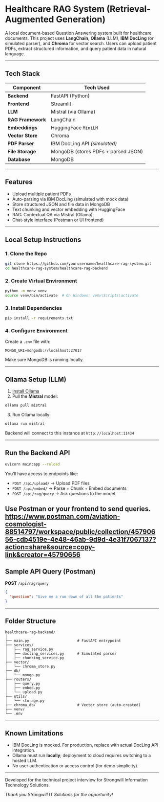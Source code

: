 
# Healthcare RAG System (Retrieval-Augmented Generation)

A local document-based Question Answering system built for healthcare documents. This project uses **LangChain**, **Ollama** (LLM), **IBM DocLing** (or simulated parser), and **Chroma** for vector search. Users can upload patient PDFs, extract structured information, and query patient data in natural language.


---

## Tech Stack

| Component           | Tech Used                               |
|---------------------|------------------------------------------|
| **Backend**         | FastAPI (Python)                         |
| **Frontend**        | Streamlit                                |
| **LLM**             | Mistral (via Ollama)                     |
| **RAG Framework**   | LangChain                                |
| **Embeddings**      | HuggingFace `MiniLM`                     |
| **Vector Store**    | Chroma                                   |
| **PDF Parser**      | IBM DocLing API *(simulated)*            |
| **File Storage**    | MongoDB (stores PDFs + parsed JSON)      |
| **Database**        | MongoDB                                  |

---

## Features

- Upload multiple patient PDFs  
- Auto-parsing via IBM DocLing (simulated with mock data)  
- Store structured JSON and file data in MongoDB  
- Text chunking and vector embedding with HuggingFace  
- RAG: Contextual QA via Mistral (Ollama)  
- Chat-style interface (Postman or UI frontend)

---

## Local Setup Instructions

### 1. Clone the Repo

```bash
git clone https://github.com/yourusername/healthcare-rag-system.git
cd healthcare-rag-system/healthcare-rag-backend
```

### 2. Create Virtual Environment

```bash
python -m venv venv
source venv/bin/activate  # On Windows: venv\Scripts\activate
```

### 3. Install Dependencies

```bash
pip install -r requirements.txt
```

### 4. Configure Environment

Create a `.env` file with:

```env
MONGO_URI=mongodb://localhost:27017
```

Make sure MongoDB is running locally.

---

## Ollama Setup (LLM)

1. [Install Ollama](https://ollama.com/download)
2. Pull the **Mistral** model:

```bash
ollama pull mistral
```

3. Run Ollama locally:

```bash
ollama run mistral
```

Backend will connect to this instance at `http://localhost:11434`

---

## Run the Backend API

```bash
uvicorn main:app --reload
```

You’ll have access to endpoints like:

- `POST /api/upload/` → Upload PDF files
- `POST /api/embed/` → Parse + Chunk + Embed documents
- `POST /api/rag/query` → Ask questions to the model

Use **Postman** or your frontend to send queries.
https://www.postman.com/aviation-cosmologist-88514797/workspace/public/collection/45790656-cdb4519e-4e48-46ab-9d9d-4e31f7067137?action=share&source=copy-link&creator=45790656
---

## Sample API Query (Postman)

**POST** `/api/rag/query`

```json
{
  "question": "Give me a run down of all the patients"
}
```

---

##  Folder Structure

```
healthcare-rag-backend/
│
├── main.py                      # FastAPI entrypoint
├── services/
│   ├── rag_service.py
│   ├── docling_services.py      # Simulated parser
│   ├── chunking_service.py
├── vector/
│   └── chroma_store.py
├── db/
│   └── mongo.py
├── routers/
│   ├── query.py
│   ├── embed.py
│   └── upload.py
├── utils/
│   └── storage.py
├── chroma_db/                   # Vector store (auto-created)
├── venv/
└── .env
```

---

## Known Limitations

- IBM DocLing is mocked. For production, replace with actual DocLing API integration.
- Ollama must run **locally**; deployment to cloud requires switching to a hosted LLM.
- No user authentication or access control (for demo simplicity).

---


Developed for the technical project interview for Strongwill Information Technology Solutions.

*Thank you Strongwill IT Solutions for the opportunity!*
